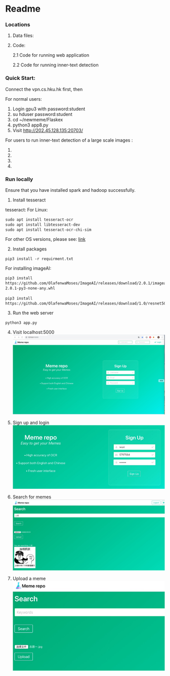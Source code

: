 # Readme

### Locations

1. Data files:

2. Code:

	2.1 Code for running web application

	2.2 Code for running inner-text detection

### Quick Start:

Connect the vpn.cs.hku.hk first, then

For normal users:

1. Login gpu3 with password:student
2. su hduser password:student
2. cd ~/newmeme/Flaskex
3. python3 app8.py
4. Visit http://202.45.128.135:20703/ 



For users to run inner-text detection of a large scale images :

1.

2.

3.

4.





### Run locally

Ensure that you have installed spark and hadoop successfully. 

1. Install tesseract

tesseract:
For Linux:

```
sudo apt install tesseract-ocr
sudo apt install libtesseract-dev
sudo apt install tesseract-ocr-chi-sim
```

For other OS versions, please see:
[link](https://github.com/tesseract-ocr/tesseract/wiki)

2. Install packages

```
pip3 install -r requirment.txt
```

For installing imageAI:

```
pip3 install https://github.com/OlafenwaMoses/ImageAI/releases/download/2.0.1/imageai-2.0.1-py3-none-any.whl

pip3 install https://github.com/OlafenwaMoses/ImageAI/releases/download/1.0/resnet50_coco_best_v2.0.1.h5 
```

3. Run the web server

```
python3 app.py
```

4. Visit localhost:5000 
![image](homepage.jpeg)

5. Sign up and login
![image](signup.jpeg)

6. Search for memes
![image](search.jpeg)

7. Upload a meme 
![image](upload.jpeg)